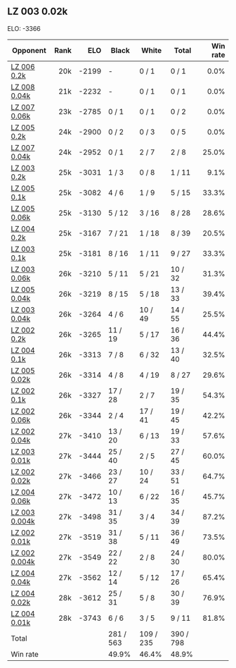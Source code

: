 ## LZ 003 0.02k ##

ELO: -3366

Opponent | Rank | ELO | Black | White | Total | Win rate
---------|-----:|----:|-------|-------|-------|-------:
[LZ 006 0.2k](LZ%20006%200.2k.md) | 20k | -2199 | - | 0 / 1 | 0 / 1 | 0.0%
[LZ 008 0.04k](LZ%20008%200.04k.md) | 21k | -2232 | - | 0 / 1 | 0 / 1 | 0.0%
[LZ 007 0.06k](LZ%20007%200.06k.md) | 23k | -2785 | 0 / 1 | 0 / 1 | 0 / 2 | 0.0%
[LZ 005 0.2k](LZ%20005%200.2k.md) | 24k | -2900 | 0 / 2 | 0 / 3 | 0 / 5 | 0.0%
[LZ 007 0.04k](LZ%20007%200.04k.md) | 24k | -2952 | 0 / 1 | 2 / 7 | 2 / 8 | 25.0%
[LZ 003 0.2k](LZ%20003%200.2k.md) | 25k | -3031 | 1 / 3 | 0 / 8 | 1 / 11 | 9.1%
[LZ 005 0.1k](LZ%20005%200.1k.md) | 25k | -3082 | 4 / 6 | 1 / 9 | 5 / 15 | 33.3%
[LZ 005 0.06k](LZ%20005%200.06k.md) | 25k | -3130 | 5 / 12 | 3 / 16 | 8 / 28 | 28.6%
[LZ 004 0.2k](LZ%20004%200.2k.md) | 25k | -3167 | 7 / 21 | 1 / 18 | 8 / 39 | 20.5%
[LZ 003 0.1k](LZ%20003%200.1k.md) | 25k | -3181 | 8 / 16 | 1 / 11 | 9 / 27 | 33.3%
[LZ 003 0.06k](LZ%20003%200.06k.md) | 26k | -3210 | 5 / 11 | 5 / 21 | 10 / 32 | 31.3%
[LZ 005 0.04k](LZ%20005%200.04k.md) | 26k | -3219 | 8 / 15 | 5 / 18 | 13 / 33 | 39.4%
[LZ 003 0.04k](LZ%20003%200.04k.md) | 26k | -3264 | 4 / 6 | 10 / 49 | 14 / 55 | 25.5%
[LZ 002 0.2k](LZ%20002%200.2k.md) | 26k | -3265 | 11 / 19 | 5 / 17 | 16 / 36 | 44.4%
[LZ 004 0.1k](LZ%20004%200.1k.md) | 26k | -3313 | 7 / 8 | 6 / 32 | 13 / 40 | 32.5%
[LZ 005 0.02k](LZ%20005%200.02k.md) | 26k | -3314 | 4 / 8 | 4 / 19 | 8 / 27 | 29.6%
[LZ 002 0.1k](LZ%20002%200.1k.md) | 26k | -3327 | 17 / 28 | 2 / 7 | 19 / 35 | 54.3%
[LZ 002 0.06k](LZ%20002%200.06k.md) | 26k | -3344 | 2 / 4 | 17 / 41 | 19 / 45 | 42.2%
[LZ 002 0.04k](LZ%20002%200.04k.md) | 27k | -3410 | 13 / 20 | 6 / 13 | 19 / 33 | 57.6%
[LZ 003 0.01k](LZ%20003%200.01k.md) | 27k | -3444 | 25 / 40 | 2 / 5 | 27 / 45 | 60.0%
[LZ 002 0.02k](LZ%20002%200.02k.md) | 27k | -3466 | 23 / 27 | 10 / 24 | 33 / 51 | 64.7%
[LZ 004 0.06k](LZ%20004%200.06k.md) | 27k | -3472 | 10 / 13 | 6 / 22 | 16 / 35 | 45.7%
[LZ 003 0.004k](LZ%20003%200.004k.md) | 27k | -3498 | 31 / 35 | 3 / 4 | 34 / 39 | 87.2%
[LZ 002 0.01k](LZ%20002%200.01k.md) | 27k | -3519 | 31 / 38 | 5 / 11 | 36 / 49 | 73.5%
[LZ 002 0.004k](LZ%20002%200.004k.md) | 27k | -3549 | 22 / 22 | 2 / 8 | 24 / 30 | 80.0%
[LZ 004 0.04k](LZ%20004%200.04k.md) | 27k | -3562 | 12 / 14 | 5 / 12 | 17 / 26 | 65.4%
[LZ 004 0.02k](LZ%20004%200.02k.md) | 28k | -3612 | 25 / 31 | 5 / 8 | 30 / 39 | 76.9%
[LZ 004 0.01k](LZ%20004%200.01k.md) | 28k | -3743 | 6 / 6 | 3 / 5 | 9 / 11 | 81.8%
Total | | | 281 / 563 | 109 / 235 | 390 / 798 | 
Win rate| | | 49.9% | 46.4% | 48.9% | 
